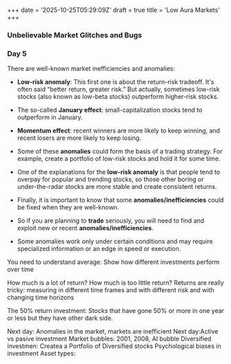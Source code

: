 +++
date = '2025-10-25T05:29:09Z'
draft = true
title = 'Low Aura Markets'
+++


### Unbelievable Market Glitches and Bugs   

### Day 5  

There are well-known market inefficiencies and anomalies:  

- **Low-risk anomaly**: This first one is about the return-risk tradeoff. It's often said “better return, greater risk.” But actually, sometimes low-risk stocks (also known as low-beta stocks) outperform higher-risk stocks.  

- The so-called **January effect**: small-capitalization stocks tend to outperform in January.  

- **Momentum effect**: recent winners are more likely to keep winning, and recent losers are more likely to keep losing.  

- Some of these **anomalies** could form the basis of a trading strategy. For example, create a portfolio of low-risk stocks and hold it for some time.  

- One of the explanations for the **low-risk anomaly** is that people tend to overpay for popular and trending stocks, so those other boring or under-the-radar stocks are more stable and create consistent returns.  

- Finally, it is important to know that some **anomalies/inefficiencies** could be fixed when they are well-known.  
- So if you are planning to **trade** seriously, you will need to find and exploit new or recent **anomalies/inefficiencies**.  
- Some anomalies work only under certain conditions and may require specialized information or an edge in speed or execution.  

You need to understand average: Show how different investments perform over time 

How much is a lot of return?
How much is too little return?
Returns are really tricky: measuring in different time frames and with different risk and with changing time horizons 


The 50% return  investment: Stocks that have gone 50% or more in one year or less but they have other dark side.

Next day: Anomalies in the market, markets are inefficient
Next day:Active vs pasive investment 
Market bubbles: 2001, 2008, AI bubble 
Diversified investmen: Createa a Portfolio of Diversified stocks
Psychological biases in investment
Asset types: